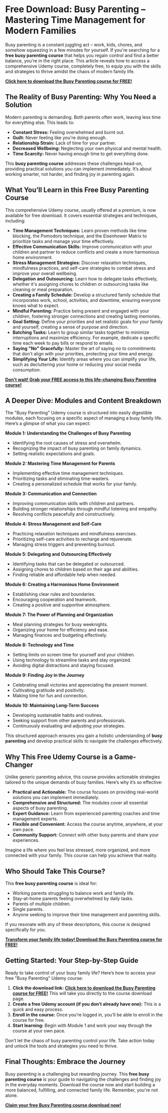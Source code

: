 # Free Download: Busy Parenting – Mastering Time Management for Modern Families

Busy parenting is a constant juggling act – work, kids, chores, and somehow squeezing in a few minutes for yourself. If you're searching for a **free busy parenting course** that helps you regain control and find a better balance, you're in the right place. This article reveals how to access a comprehensive Udemy course, completely free, to equip you with the skills and strategies to thrive amidst the chaos of modern family life.

[**Click here to download the Busy Parenting course for FREE!**](https://udemywork.com/busy-parenting)

## The Reality of Busy Parenting: Why You Need a Solution

Modern parenting is demanding. Both parents often work, leaving less time for everything else. This leads to:

*   **Constant Stress:** Feeling overwhelmed and burnt out.
*   **Guilt:** Never feeling like you're doing enough.
*   **Relationship Strain:** Lack of time for your partner.
*   **Decreased Wellbeing:** Neglecting your own physical and mental health.
*   **Time Scarcity:** Never having enough time to get everything done.

This **busy parenting course** addresses these challenges head-on, providing practical solutions you can implement immediately. It’s about working smarter, not harder, and finding joy in parenting again.

## What You’ll Learn in this Free Busy Parenting Course

This comprehensive Udemy course, usually offered at a premium, is now available for free download. It covers essential strategies and techniques, including:

*   **Time Management Techniques:** Learn proven methods like time blocking, the Pomodoro technique, and the Eisenhower Matrix to prioritize tasks and manage your time effectively.
*   **Effective Communication Skills:** Improve communication with your children and partner to reduce conflicts and create a more harmonious home environment.
*   **Stress Management Strategies:** Discover relaxation techniques, mindfulness practices, and self-care strategies to combat stress and improve your overall wellbeing.
*   **Delegation and Outsourcing:** Learn how to delegate tasks effectively, whether it's assigning chores to children or outsourcing tasks like cleaning or meal preparation.
*   **Creating a Family Schedule:** Develop a structured family schedule that incorporates work, school, activities, and downtime, ensuring everyone knows what to expect.
*   **Mindful Parenting:** Practice being present and engaged with your children, fostering stronger connections and creating lasting memories.
*   **Goal Setting:** Define your priorities and set realistic goals for your family and yourself, creating a sense of purpose and direction.
*   **Batching Tasks:** Learn to group similar tasks together to minimize interruptions and maximize efficiency. For example, dedicate a specific time each week to pay bills or respond to emails.
*   **Saying "No" Gracefully:** Master the art of saying no to commitments that don't align with your priorities, protecting your time and energy.
*   **Simplifying Your Life:** Identify areas where you can simplify your life, such as decluttering your home or reducing your social media consumption.

[**Don’t wait! Grab your FREE access to this life-changing Busy Parenting course!**](https://udemywork.com/busy-parenting)

## A Deeper Dive: Modules and Content Breakdown

The "Busy Parenting" Udemy course is structured into easily digestible modules, each focusing on a specific aspect of managing a busy family life. Here’s a glimpse of what you can expect:

**Module 1: Understanding the Challenges of Busy Parenting**

*   Identifying the root causes of stress and overwhelm.
*   Recognizing the impact of busy parenting on family dynamics.
*   Setting realistic expectations and goals.

**Module 2: Mastering Time Management for Parents**

*   Implementing effective time management techniques.
*   Prioritizing tasks and eliminating time-wasters.
*   Creating a personalized schedule that works for your family.

**Module 3: Communication and Connection**

*   Improving communication skills with children and partners.
*   Building stronger relationships through mindful listening and empathy.
*   Resolving conflicts peacefully and constructively.

**Module 4: Stress Management and Self-Care**

*   Practicing relaxation techniques and mindfulness exercises.
*   Prioritizing self-care activities to recharge and rejuvenate.
*   Managing stress triggers and preventing burnout.

**Module 5: Delegating and Outsourcing Effectively**

*   Identifying tasks that can be delegated or outsourced.
*   Assigning chores to children based on their age and abilities.
*   Finding reliable and affordable help when needed.

**Module 6: Creating a Harmonious Home Environment**

*   Establishing clear rules and boundaries.
*   Encouraging cooperation and teamwork.
*   Creating a positive and supportive atmosphere.

**Module 7: The Power of Planning and Organization**

*   Meal planning strategies for busy weeknights.
*   Organizing your home for efficiency and ease.
*   Managing finances and budgeting effectively.

**Module 8: Technology and Time**

*   Setting limits on screen time for yourself and your children.
*   Using technology to streamline tasks and stay organized.
*   Avoiding digital distractions and staying focused.

**Module 9: Finding Joy in the Journey**

*   Celebrating small victories and appreciating the present moment.
*   Cultivating gratitude and positivity.
*   Making time for fun and connection.

**Module 10: Maintaining Long-Term Success**

*   Developing sustainable habits and routines.
*   Seeking support from other parents and professionals.
*   Continuously evaluating and adjusting your strategies.

This structured approach ensures you gain a holistic understanding of **busy parenting** and develop practical skills to navigate the challenges effectively.

## Why This Free Udemy Course is a Game-Changer

Unlike generic parenting advice, this course provides actionable strategies tailored to the unique demands of busy families. Here’s why it’s so effective:

*   **Practical and Actionable:** The course focuses on providing real-world solutions you can implement immediately.
*   **Comprehensive and Structured:** The modules cover all essential aspects of busy parenting.
*   **Expert Guidance:** Learn from experienced parenting coaches and time management experts.
*   **Flexible and Convenient:** Access the course anytime, anywhere, at your own pace.
*   **Community Support:** Connect with other busy parents and share your experiences.

Imagine a life where you feel less stressed, more organized, and more connected with your family. This course can help you achieve that reality.

## Who Should Take This Course?

This **free busy parenting course** is ideal for:

*   Working parents struggling to balance work and family life.
*   Stay-at-home parents feeling overwhelmed by daily tasks.
*   Parents of multiple children.
*   Single parents.
*   Anyone seeking to improve their time management and parenting skills.

If you resonate with any of these descriptions, this course is designed specifically for you.

[**Transform your family life today! Download the Busy Parenting course for FREE!**](https://udemywork.com/busy-parenting)

## Getting Started: Your Step-by-Step Guide

Ready to take control of your busy family life? Here’s how to access your free "Busy Parenting" Udemy course:

1.  **Click the download link:** [**Click here to download the Busy Parenting course for FREE!**](https://udemywork.com/busy-parenting) This will take you directly to the course download page.
2.  **Create a free Udemy account (if you don’t already have one):** This is a quick and easy process.
3.  **Enroll in the course:** Once you’re logged in, you’ll be able to enroll in the course for free.
4.  **Start learning:** Begin with Module 1 and work your way through the course at your own pace.

Don’t let the chaos of busy parenting control your life. Take action today and unlock the tools and strategies you need to thrive.

## Final Thoughts: Embrace the Journey

Busy parenting is a challenging but rewarding journey. This **free busy parenting course** is your guide to navigating the challenges and finding joy in the everyday moments. Download the course now and start building a more balanced, fulfilling, and connected family life. Remember, you're not alone.

[**Claim your free Busy Parenting course download now!**](https://udemywork.com/busy-parenting)
